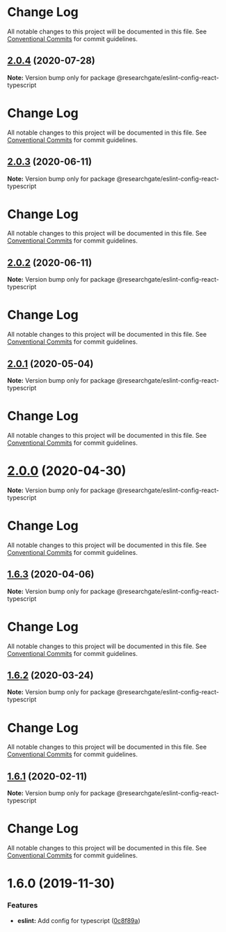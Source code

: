 # Change Log

All notable changes to this project will be documented in this file. See
[Conventional Commits](https://conventionalcommits.org) for commit guidelines.

## [2.0.4](https://github.com/researchgate/tooling/compare/@researchgate/eslint-config-react-typescript@2.0.3...@researchgate/eslint-config-react-typescript@2.0.4) (2020-07-28)

**Note:** Version bump only for package
@researchgate/eslint-config-react-typescript

# Change Log

All notable changes to this project will be documented in this file. See
[Conventional Commits](https://conventionalcommits.org) for commit guidelines.

## [2.0.3](https://github.com/researchgate/tooling/compare/@researchgate/eslint-config-react-typescript@2.0.2...@researchgate/eslint-config-react-typescript@2.0.3) (2020-06-11)

**Note:** Version bump only for package
@researchgate/eslint-config-react-typescript

# Change Log

All notable changes to this project will be documented in this file. See
[Conventional Commits](https://conventionalcommits.org) for commit guidelines.

## [2.0.2](https://github.com/researchgate/tooling/compare/@researchgate/eslint-config-react-typescript@2.0.1...@researchgate/eslint-config-react-typescript@2.0.2) (2020-06-11)

**Note:** Version bump only for package
@researchgate/eslint-config-react-typescript

# Change Log

All notable changes to this project will be documented in this file. See
[Conventional Commits](https://conventionalcommits.org) for commit guidelines.

## [2.0.1](https://github.com/researchgate/tooling/compare/@researchgate/eslint-config-react-typescript@2.0.0...@researchgate/eslint-config-react-typescript@2.0.1) (2020-05-04)

**Note:** Version bump only for package
@researchgate/eslint-config-react-typescript

# Change Log

All notable changes to this project will be documented in this file. See
[Conventional Commits](https://conventionalcommits.org) for commit guidelines.

# [2.0.0](https://github.com/researchgate/tooling/compare/@researchgate/eslint-config-react-typescript@1.6.3...@researchgate/eslint-config-react-typescript@2.0.0) (2020-04-30)

**Note:** Version bump only for package
@researchgate/eslint-config-react-typescript

# Change Log

All notable changes to this project will be documented in this file. See
[Conventional Commits](https://conventionalcommits.org) for commit guidelines.

## [1.6.3](https://github.com/researchgate/tooling/compare/@researchgate/eslint-config-react-typescript@1.6.2...@researchgate/eslint-config-react-typescript@1.6.3) (2020-04-06)

**Note:** Version bump only for package
@researchgate/eslint-config-react-typescript

# Change Log

All notable changes to this project will be documented in this file. See
[Conventional Commits](https://conventionalcommits.org) for commit guidelines.

## [1.6.2](https://github.com/researchgate/tooling/compare/@researchgate/eslint-config-react-typescript@1.6.1...@researchgate/eslint-config-react-typescript@1.6.2) (2020-03-24)

**Note:** Version bump only for package
@researchgate/eslint-config-react-typescript

# Change Log

All notable changes to this project will be documented in this file. See
[Conventional Commits](https://conventionalcommits.org) for commit guidelines.

## [1.6.1](https://github.com/researchgate/tooling/compare/@researchgate/eslint-config-react-typescript@1.6.0...@researchgate/eslint-config-react-typescript@1.6.1) (2020-02-11)

**Note:** Version bump only for package
@researchgate/eslint-config-react-typescript

# Change Log

All notable changes to this project will be documented in this file. See
[Conventional Commits](https://conventionalcommits.org) for commit guidelines.

# 1.6.0 (2019-11-30)

### Features

- **eslint:** Add config for typescript
  ([0c8f89a](https://github.com/researchgate/tooling/commit/0c8f89a))
